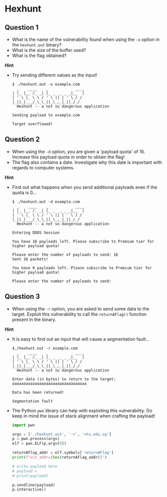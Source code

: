 # Hexhunt

## Question 1
- What is the name of the vulnerability found when using the `-o` option in the `hexhunt.out` binary?
- What is the size of the buffer used?
- What is the flag obtained?

**Hint**
- Try sending different values as the input!
  ```
  $ ./hexhunt.out -o example.com
    _    ____    _            ____ 
  | |_ |__ /_ _| |_ _  _ _ _|__  |
  | ' \ |_ \ \ / ' \ || | ' \ / / 
  |_||_|___/_\_\_||_\_,_|_||_/_/
    Hexhunt -- a not so dangerous application

  Sending payload to example.com

  Target overflowed!
  ```

## Question 2
- When using the `-d` option, you are given a 'payload quota' of 16. Increase this payload quota in order to obtain the flag!
- The flag also contains a date. Investigate why this date is important with regards to computer systems.

**Hint**
- Find out what happens when you send additional payloads even if the quota is 0...
  ```
  $ ./hexhunt.out -d example.com
    _    ____    _            ____ 
  | |_ |__ /_ _| |_ _  _ _ _|__  |
  | ' \ |_ \ \ / ' \ || | ' \ / / 
  |_||_|___/_\_\_||_\_,_|_||_/_/
    Hexhunt -- a not so dangerous application

  Entering DDOS Session

  You have 16 payloads left. Please subscribe to Premium tier for higher payload quota!

  Please enter the number of payloads to send: 16
  Sent 16 packets!

  You have 0 payloads left. Please subscribe to Premium tier for higher payload quota!

  Please enter the number of payloads to send: 
  ```

## Question 3
- When using the `-r` option, you are asked to send some data to the target. Exploit this vulnerability to call the `returnAFlag()` function present in the binary.

**Hint**
- It is easy to find out an input that will cause a segmentation fault...
  ```
  $./hexhunt.out -r example.com
    _    ____    _            ____ 
  | |_ |__ /_ _| |_ _  _ _ _|__  |
  | ' \ |_ \ \ / ' \ || | ' \ / / 
  |_||_|___/_\_\_||_\_,_|_||_/_/
    Hexhunt -- a not so dangerous application

  Enter data (in bytes) to return to the target: aaaaaaaaaaaaaaaaaaaaaaaaaaaaaaaaa

  Data has been returned!

  Segmentation fault
  ```
- The Python `pwn` library can help with exploiting this vulnerability. Do keep in mind the issue of stack alignment when crafting the payload!
  ```py
  import pwn

  args = ['./hexhunt.out', '-r', 'ntu.edu.sg']
  p = pwn.process(args)
  elf = pwn.ELF(p.argv[0])

  returnAFlag_addr = elf.symbols['returnAFlag']
  print(f"win_addr={hex(returnAFlag_addr)}")

  # write payload here
  # payload = 
  # print(payload)

  p.sendline(payload)
  p.interactive()
  ```
